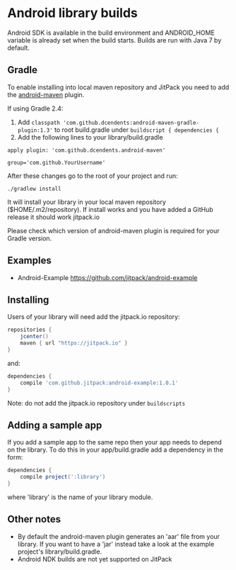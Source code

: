 # Android library builds

Android SDK is available in the build environment and ANDROID_HOME variable is already set when the build starts.
Builds are run with Java 7 by default.

## Gradle

To enable installing into local maven repository and JitPack you need to add the [android-maven](https://github.com/dcendents/android-maven-gradle-plugin) plugin.

If using Gradle 2.4:
 1. Add `classpath 'com.github.dcendents:android-maven-gradle-plugin:1.3'` to root build.gradle under `buildscript { dependencies {`
 2. Add the following lines to your library/build.gradle  
 ```
 apply plugin: 'com.github.dcendents.android-maven'  
 
 group='com.github.YourUsername'
 ```

After these changes go to the root of your project and run:

    ./gradlew install
    
It will install your library in your local maven repository ($HOME/.m2/repository).
If install works and you have added a GitHub release it should work jitpack.io

Please check which version of android-maven plugin is required for your Gradle version.  

## Examples

- Android-Example https://github.com/jitpack/android-example

## Installing

Users of your library will need add the jitpack.io repository:

```gradle
repositories {
    jcenter()
    maven { url "https://jitpack.io" }
}
```

and:

```gradle
dependencies {
    compile 'com.github.jitpack:android-example:1.0.1'
}
```

Note: do not add the jitpack.io repository under `buildscripts` 

## Adding a sample app 

If you add a sample app to the same repo then your app needs to depend on the library. To do this in your app/build.gradle add a dependency in the form:

```gradle
dependencies {
    compile project(':library')
}
```

where 'library' is the name of your library module.

## Other notes

- By default the android-maven plugin generates an 'aar' file from your library. If you want to have a 'jar' instead take a look at the example project's library/build.gradle.
- Android NDK builds are not yet supported on JitPack
